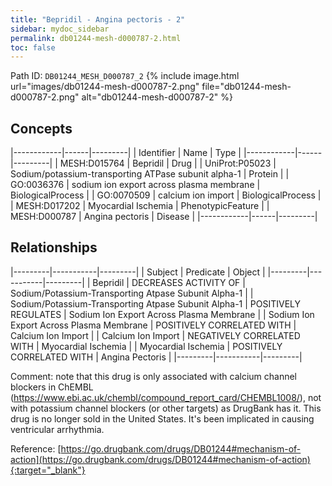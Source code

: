 ```yaml
---
title: "Bepridil - Angina pectoris - 2"
sidebar: mydoc_sidebar
permalink: db01244-mesh-d000787-2.html
toc: false 
---
```



Path ID: `DB01244_MESH_D000787_2`
{% include image.html url="images/db01244-mesh-d000787-2.png" file="db01244-mesh-d000787-2.png" alt="db01244-mesh-d000787-2" %}

## Concepts

|------------|------|---------|
| Identifier | Name | Type    |
|------------|------|---------|
| MESH:D015764 | Bepridil | Drug |
| UniProt:P05023 | Sodium/potassium-transporting ATPase subunit alpha-1 | Protein |
| GO:0036376 | sodium ion export across plasma membrane | BiologicalProcess |
| GO:0070509 | calcium ion import | BiologicalProcess |
| MESH:D017202 | Myocardial Ischemia | PhenotypicFeature |
| MESH:D000787 | Angina pectoris | Disease |
|------------|------|---------|

## Relationships

|---------|-----------|---------|
| Subject | Predicate | Object  |
|---------|-----------|---------|
| Bepridil | DECREASES ACTIVITY OF | Sodium/Potassium-Transporting Atpase Subunit Alpha-1 |
| Sodium/Potassium-Transporting Atpase Subunit Alpha-1 | POSITIVELY REGULATES | Sodium Ion Export Across Plasma Membrane |
| Sodium Ion Export Across Plasma Membrane | POSITIVELY CORRELATED WITH | Calcium Ion Import |
| Calcium Ion Import | NEGATIVELY CORRELATED WITH | Myocardial Ischemia |
| Myocardial Ischemia | POSITIVELY CORRELATED WITH | Angina Pectoris |
|---------|-----------|---------|

Comment: note that this drug is only associated with calcium channel blockers in ChEMBL (https://www.ebi.ac.uk/chembl/compound_report_card/CHEMBL1008/), not with potassium channel blockers (or other targets) as DrugBank has it. This drug is no longer sold in the United States. It's been implicated in causing ventricular arrhythmia.

Reference: [https://go.drugbank.com/drugs/DB01244#mechanism-of-action](https://go.drugbank.com/drugs/DB01244#mechanism-of-action){:target="_blank"}